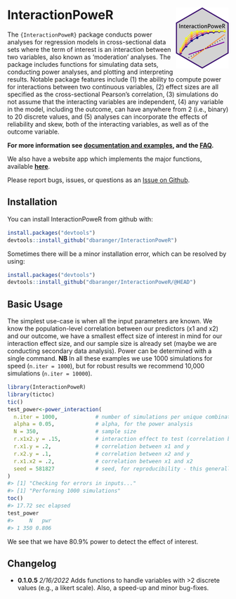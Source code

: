 
<!-- README.md is generated from README.Rmd. Please edit that file -->

# InteractionPoweR <a href='https://dbaranger.github.io/InteractionPoweR'><img src="man/figures/logo.png" align="right" height="139"/></a>

<!-- badges: start -->
<!-- badges: end -->

The `{InteractionPoweR}` package conducts power analyses for regression
models in cross-sectional data sets where the term of interest is an
interaction between two variables, also known as ‘moderation’ analyses.
The package includes functions for simulating data sets, conducting
power analyses, and plotting and interpreting results. Notable package
features include (1) the ability to compute power for interactions
between two continuous variables, (2) effect sizes are all specified as
the cross-sectional Pearson’s correlation, (3) simulations do not assume
that the interacting variables are independent, (4) any variable in the
model, including the outcome, can have anywhere from 2 (i.e., binary) to
20 discrete values, and (5) analyses can incorporate the effects of
reliability and skew, both of the interacting variables, as well as of
the outcome variable.

**For more information see [documentation and
examples](https://dbaranger.github.io/InteractionPoweR/articles/articles/InteractionPoweRvignette.html),
and the
[FAQ](https://dbaranger.github.io/InteractionPoweR/articles/articles/CommonQuestions.html).**

We also have a website app which implements the major functions,
available [**here**](https://intmoddev.shinyapps.io/intPower/).

Please report bugs, issues, or questions as an [Issue on
Github](https://github.com/dbaranger/InteractionPoweR/issues).

## Installation

You can install InteractionPoweR from github with:

``` r
install.packages("devtools")
devtools::install_github("dbaranger/InteractionPoweR")
```

Sometimes there will be a minor installation error, which can be
resolved by using:

``` r
install.packages("devtools")
devtools::install_github("dbaranger/InteractionPoweR/@HEAD")
```

## Basic Usage

The simplest use-case is when all the input parameters are known. We
know the population-level correlation between our predictors (x1 and x2)
and our outcome, we have a smallest effect size of interest in mind for
our interaction effect size, and our sample size is already set (maybe
we are conducting secondary data analysis). Power can be determined with
a single command. **NB** In all these examples we use 1000 simulations
for speed (`n.iter = 1000`), but for robust results we recommend 10,000
simulations (`n.iter = 10000`).

``` r
library(InteractionPoweR)
library(tictoc)
tic()
test_power<-power_interaction(
  n.iter = 1000,            # number of simulations per unique combination of input parameters
  alpha = 0.05,             # alpha, for the power analysis
  N = 350,                  # sample size
  r.x1x2.y = .15,           # interaction effect to test (correlation between x1*x2 and y)
  r.x1.y = .2,              # correlation between x1 and y
  r.x2.y = .1,              # correlation between x2 and y
  r.x1.x2 = .2,             # correlation between x1 and x2
  seed = 581827             # seed, for reproducibility - this generally should not be set
)
#> [1] "Checking for errors in inputs..."
#> [1] "Performing 1000 simulations"
toc()
#> 17.72 sec elapsed
test_power
#>     N   pwr
#> 1 350 0.806
```

We see that we have 80.9% power to detect the effect of interest.

## Changelog

-   **0.1.0.5** *2/16/2022* Adds functions to handle variables with >2
    discrete values (e.g., a likert scale). Also, a speed-up and minor
    bug-fixes.
